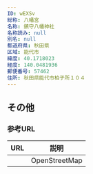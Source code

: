 ```yaml
---
ID: wEXSv
総称: 八幡宮
名称: 鎮守八幡神社
名称読み: null
別名: null
都道府県: 秋田県
区域: 能代市
緯度: 40.1718023
経度: 140.0481936
郵便番号: 57462
住所: 秋田県能代市柏子所１０４
---
```


## その他

### 参考URL

| URL | 説明          |
| --- | ------------- |
|     | OpenStreetMap |
